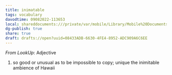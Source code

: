 ```yaml
---
title: inimatable
tags: vocabulary
davodtime: 09082022-113653
local: shareddocuments:///private/var/mobile/Library/Mobile%20Documents/iCloud~md~obsidian/Documents/OBSHIDDIAN/drafts/08433ADB-6630-4FE4-8952-ADC909A6C6EE.md
dg-publish: true
share: true
draft: drafts://open?uuid=08433ADB-6630-4FE4-8952-ADC909A6C6EE
---
```



*From LookUp*:
Adjective
1.	so good or unusual as to be impossible to copy; unique
the inimitable ambience of Hawaii